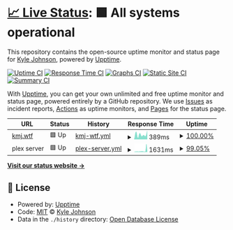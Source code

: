 # [📈 Live Status](https://mooseburgr.github.io/kmj-wtf-upptime): <!--live status--> **🟩 All systems operational**

This repository contains the open-source uptime monitor and status page for [Kyle Johnson](https://kmj.wtf), powered by [Upptime](https://github.com/upptime/upptime).

[![Uptime CI](https://github.com/mooseburgr/kmj-wtf-upptime/workflows/Uptime%20CI/badge.svg)](https://github.com/mooseburgr/kmj-wtf-upptime/actions?query=workflow%3A%22Uptime+CI%22)
[![Response Time CI](https://github.com/mooseburgr/kmj-wtf-upptime/workflows/Response%20Time%20CI/badge.svg)](https://github.com/mooseburgr/kmj-wtf-upptime/actions?query=workflow%3A%22Response+Time+CI%22)
[![Graphs CI](https://github.com/mooseburgr/kmj-wtf-upptime/workflows/Graphs%20CI/badge.svg)](https://github.com/mooseburgr/kmj-wtf-upptime/actions?query=workflow%3A%22Graphs+CI%22)
[![Static Site CI](https://github.com/mooseburgr/kmj-wtf-upptime/workflows/Static%20Site%20CI/badge.svg)](https://github.com/mooseburgr/kmj-wtf-upptime/actions?query=workflow%3A%22Static+Site+CI%22)
[![Summary CI](https://github.com/mooseburgr/kmj-wtf-upptime/workflows/Summary%20CI/badge.svg)](https://github.com/mooseburgr/kmj-wtf-upptime/actions?query=workflow%3A%22Summary+CI%22)

With [Upptime](https://upptime.js.org), you can get your own unlimited and free uptime monitor and status page, powered entirely by a GitHub repository. We use [Issues](https://github.com/mooseburgr/kmj-wtf-upptime/issues) as incident reports, [Actions](https://github.com/mooseburgr/kmj-wtf-upptime/actions) as uptime monitors, and [Pages](https://mooseburgr.github.io/kmj-wtf-upptime) for the status page.

<!--start: status pages-->
<!-- This summary is generated by Upptime (https://github.com/upptime/upptime) -->
<!-- Do not edit this manually, your changes will be overwritten -->
<!-- prettier-ignore -->
| URL | Status | History | Response Time | Uptime |
| --- | ------ | ------- | ------------- | ------ |
| <img alt="" src="https://icons.duckduckgo.com/ip3/kmj.wtf.ico" height="13"> [kmj.wtf](https://kmj.wtf) | 🟩 Up | [kmj-wtf.yml](https://github.com/mooseburgr/kmj-wtf-upptime/commits/HEAD/history/kmj-wtf.yml) | <details><summary><img alt="Response time graph" src="./graphs/kmj-wtf/response-time-week.png" height="20"> 389ms</summary><br><a href="https://mooseburgr.github.io/kmj-wtf-upptime/history/kmj-wtf"><img alt="Response time 460" src="https://img.shields.io/endpoint?url=https%3A%2F%2Fraw.githubusercontent.com%2Fmooseburgr%2Fkmj-wtf-upptime%2FHEAD%2Fapi%2Fkmj-wtf%2Fresponse-time.json"></a><br><a href="https://mooseburgr.github.io/kmj-wtf-upptime/history/kmj-wtf"><img alt="24-hour response time 686" src="https://img.shields.io/endpoint?url=https%3A%2F%2Fraw.githubusercontent.com%2Fmooseburgr%2Fkmj-wtf-upptime%2FHEAD%2Fapi%2Fkmj-wtf%2Fresponse-time-day.json"></a><br><a href="https://mooseburgr.github.io/kmj-wtf-upptime/history/kmj-wtf"><img alt="7-day response time 389" src="https://img.shields.io/endpoint?url=https%3A%2F%2Fraw.githubusercontent.com%2Fmooseburgr%2Fkmj-wtf-upptime%2FHEAD%2Fapi%2Fkmj-wtf%2Fresponse-time-week.json"></a><br><a href="https://mooseburgr.github.io/kmj-wtf-upptime/history/kmj-wtf"><img alt="30-day response time 561" src="https://img.shields.io/endpoint?url=https%3A%2F%2Fraw.githubusercontent.com%2Fmooseburgr%2Fkmj-wtf-upptime%2FHEAD%2Fapi%2Fkmj-wtf%2Fresponse-time-month.json"></a><br><a href="https://mooseburgr.github.io/kmj-wtf-upptime/history/kmj-wtf"><img alt="1-year response time 535" src="https://img.shields.io/endpoint?url=https%3A%2F%2Fraw.githubusercontent.com%2Fmooseburgr%2Fkmj-wtf-upptime%2FHEAD%2Fapi%2Fkmj-wtf%2Fresponse-time-year.json"></a></details> | <details><summary><a href="https://mooseburgr.github.io/kmj-wtf-upptime/history/kmj-wtf">100.00%</a></summary><a href="https://mooseburgr.github.io/kmj-wtf-upptime/history/kmj-wtf"><img alt="All-time uptime 99.99%" src="https://img.shields.io/endpoint?url=https%3A%2F%2Fraw.githubusercontent.com%2Fmooseburgr%2Fkmj-wtf-upptime%2FHEAD%2Fapi%2Fkmj-wtf%2Fuptime.json"></a><br><a href="https://mooseburgr.github.io/kmj-wtf-upptime/history/kmj-wtf"><img alt="24-hour uptime 100.00%" src="https://img.shields.io/endpoint?url=https%3A%2F%2Fraw.githubusercontent.com%2Fmooseburgr%2Fkmj-wtf-upptime%2FHEAD%2Fapi%2Fkmj-wtf%2Fuptime-day.json"></a><br><a href="https://mooseburgr.github.io/kmj-wtf-upptime/history/kmj-wtf"><img alt="7-day uptime 100.00%" src="https://img.shields.io/endpoint?url=https%3A%2F%2Fraw.githubusercontent.com%2Fmooseburgr%2Fkmj-wtf-upptime%2FHEAD%2Fapi%2Fkmj-wtf%2Fuptime-week.json"></a><br><a href="https://mooseburgr.github.io/kmj-wtf-upptime/history/kmj-wtf"><img alt="30-day uptime 100.00%" src="https://img.shields.io/endpoint?url=https%3A%2F%2Fraw.githubusercontent.com%2Fmooseburgr%2Fkmj-wtf-upptime%2FHEAD%2Fapi%2Fkmj-wtf%2Fuptime-month.json"></a><br><a href="https://mooseburgr.github.io/kmj-wtf-upptime/history/kmj-wtf"><img alt="1-year uptime 99.98%" src="https://img.shields.io/endpoint?url=https%3A%2F%2Fraw.githubusercontent.com%2Fmooseburgr%2Fkmj-wtf-upptime%2FHEAD%2Fapi%2Fkmj-wtf%2Fuptime-year.json"></a></details>
| <img alt="" src="https://app.plex.tv/desktop/favicon.ico" height="13"> plex server | 🟩 Up | [plex-server.yml](https://github.com/mooseburgr/kmj-wtf-upptime/commits/HEAD/history/plex-server.yml) | <details><summary><img alt="Response time graph" src="./graphs/plex-server/response-time-week.png" height="20"> 1631ms</summary><br><a href="https://mooseburgr.github.io/kmj-wtf-upptime/history/plex-server"><img alt="Response time 1021" src="https://img.shields.io/endpoint?url=https%3A%2F%2Fraw.githubusercontent.com%2Fmooseburgr%2Fkmj-wtf-upptime%2FHEAD%2Fapi%2Fplex-server%2Fresponse-time.json"></a><br><a href="https://mooseburgr.github.io/kmj-wtf-upptime/history/plex-server"><img alt="24-hour response time 4180" src="https://img.shields.io/endpoint?url=https%3A%2F%2Fraw.githubusercontent.com%2Fmooseburgr%2Fkmj-wtf-upptime%2FHEAD%2Fapi%2Fplex-server%2Fresponse-time-day.json"></a><br><a href="https://mooseburgr.github.io/kmj-wtf-upptime/history/plex-server"><img alt="7-day response time 1631" src="https://img.shields.io/endpoint?url=https%3A%2F%2Fraw.githubusercontent.com%2Fmooseburgr%2Fkmj-wtf-upptime%2FHEAD%2Fapi%2Fplex-server%2Fresponse-time-week.json"></a><br><a href="https://mooseburgr.github.io/kmj-wtf-upptime/history/plex-server"><img alt="30-day response time 1373" src="https://img.shields.io/endpoint?url=https%3A%2F%2Fraw.githubusercontent.com%2Fmooseburgr%2Fkmj-wtf-upptime%2FHEAD%2Fapi%2Fplex-server%2Fresponse-time-month.json"></a><br><a href="https://mooseburgr.github.io/kmj-wtf-upptime/history/plex-server"><img alt="1-year response time 1048" src="https://img.shields.io/endpoint?url=https%3A%2F%2Fraw.githubusercontent.com%2Fmooseburgr%2Fkmj-wtf-upptime%2FHEAD%2Fapi%2Fplex-server%2Fresponse-time-year.json"></a></details> | <details><summary><a href="https://mooseburgr.github.io/kmj-wtf-upptime/history/plex-server">99.05%</a></summary><a href="https://mooseburgr.github.io/kmj-wtf-upptime/history/plex-server"><img alt="All-time uptime 97.42%" src="https://img.shields.io/endpoint?url=https%3A%2F%2Fraw.githubusercontent.com%2Fmooseburgr%2Fkmj-wtf-upptime%2FHEAD%2Fapi%2Fplex-server%2Fuptime.json"></a><br><a href="https://mooseburgr.github.io/kmj-wtf-upptime/history/plex-server"><img alt="24-hour uptime 95.18%" src="https://img.shields.io/endpoint?url=https%3A%2F%2Fraw.githubusercontent.com%2Fmooseburgr%2Fkmj-wtf-upptime%2FHEAD%2Fapi%2Fplex-server%2Fuptime-day.json"></a><br><a href="https://mooseburgr.github.io/kmj-wtf-upptime/history/plex-server"><img alt="7-day uptime 99.05%" src="https://img.shields.io/endpoint?url=https%3A%2F%2Fraw.githubusercontent.com%2Fmooseburgr%2Fkmj-wtf-upptime%2FHEAD%2Fapi%2Fplex-server%2Fuptime-week.json"></a><br><a href="https://mooseburgr.github.io/kmj-wtf-upptime/history/plex-server"><img alt="30-day uptime 99.35%" src="https://img.shields.io/endpoint?url=https%3A%2F%2Fraw.githubusercontent.com%2Fmooseburgr%2Fkmj-wtf-upptime%2FHEAD%2Fapi%2Fplex-server%2Fuptime-month.json"></a><br><a href="https://mooseburgr.github.io/kmj-wtf-upptime/history/plex-server"><img alt="1-year uptime 95.61%" src="https://img.shields.io/endpoint?url=https%3A%2F%2Fraw.githubusercontent.com%2Fmooseburgr%2Fkmj-wtf-upptime%2FHEAD%2Fapi%2Fplex-server%2Fuptime-year.json"></a></details>

<!--end: status pages-->

[**Visit our status website →**](https://mooseburgr.github.io/kmj-wtf-upptime)

## 📄 License

- Powered by: [Upptime](https://github.com/upptime/upptime)
- Code: [MIT](./LICENSE) © [Kyle Johnson](https://kmj.wtf)
- Data in the `./history` directory: [Open Database License](https://opendatacommons.org/licenses/odbl/1-0/)
